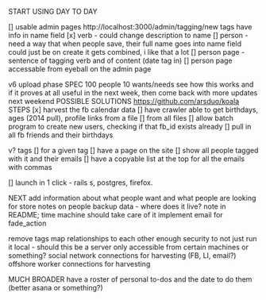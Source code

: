START USING DAY TO DAY

[] usable admin pages
  http://localhost:3000/admin/tagging/new
    tags have info in name field
    [x] verb - could change description to name
    [] person - need a way that when people save, their full name goes into name field
      could just be on create it gets combined, i like that a lot
[] person page - sentence of tagging verb and of content (date tag in)
[] person page accessable from eyeball on the admin page

v6 upload phase
  SPEC
    100 people
    10 wants/needs
    see how this works and if it proves at all useful in the next week, then come back with more updates next weekend
    POSSIBLE SOLUTIONS
      https://github.com/arsduo/koala
  STEPS
    [x] harvest the fb calendar data
    [] have crawler able to get birthdays, ages (2014 pull), profile links from a file
    [] from all files
    [] allow batch program to create new users, checking if that fb_id exists already
    [] pull in all fb friends and their birthdays

v? tags
  [] for a given tag 
    [] have a page on the site
    [] show all people tagged with it and their emails
    [] have a copyable list at the top for all the emails with commas

[] launch in 1 click - rails s, postgres, firefox. 

NEXT
add information about what people want and what people are looking for
store notes on people
backup data - where does it live? note in README; time machine should take care of it
implement email for fade_action

remove tags
map relationships to each other
enough security to not just run it local - should this be a server only accessible from certain machines or something?
social network connections for harvesting (FB, LI, email?)
offshore worker connections for harvesting

MUCH BROADER
have a roster of personal to-dos and the date to do them (better asana or something?)